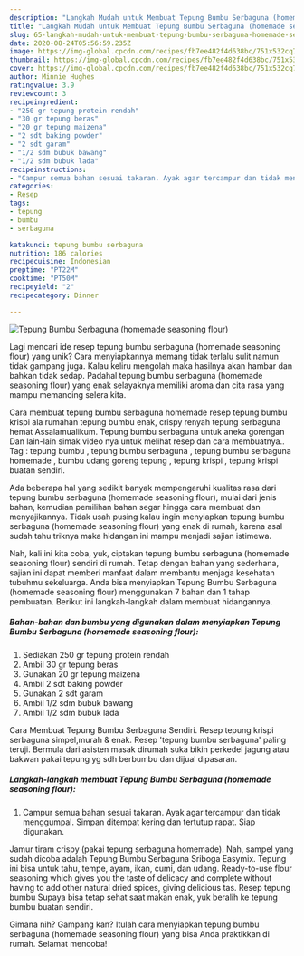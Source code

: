 ```yaml
---
description: "Langkah Mudah untuk Membuat Tepung Bumbu Serbaguna (homemade seasoning flour), Enak"
title: "Langkah Mudah untuk Membuat Tepung Bumbu Serbaguna (homemade seasoning flour), Enak"
slug: 65-langkah-mudah-untuk-membuat-tepung-bumbu-serbaguna-homemade-seasoning-flour-enak
date: 2020-08-24T05:56:59.235Z
image: https://img-global.cpcdn.com/recipes/fb7ee482f4d638bc/751x532cq70/tepung-bumbu-serbaguna-homemade-seasoning-flour-foto-resep-utama.jpg
thumbnail: https://img-global.cpcdn.com/recipes/fb7ee482f4d638bc/751x532cq70/tepung-bumbu-serbaguna-homemade-seasoning-flour-foto-resep-utama.jpg
cover: https://img-global.cpcdn.com/recipes/fb7ee482f4d638bc/751x532cq70/tepung-bumbu-serbaguna-homemade-seasoning-flour-foto-resep-utama.jpg
author: Minnie Hughes
ratingvalue: 3.9
reviewcount: 3
recipeingredient:
- "250 gr tepung protein rendah"
- "30 gr tepung beras"
- "20 gr tepung maizena"
- "2 sdt baking powder"
- "2 sdt garam"
- "1/2 sdm bubuk bawang"
- "1/2 sdm bubuk lada"
recipeinstructions:
- "Campur semua bahan sesuai takaran. Ayak agar tercampur dan tidak menggumpal. Simpan ditempat kering dan tertutup rapat. Siap digunakan."
categories:
- Resep
tags:
- tepung
- bumbu
- serbaguna

katakunci: tepung bumbu serbaguna 
nutrition: 186 calories
recipecuisine: Indonesian
preptime: "PT22M"
cooktime: "PT50M"
recipeyield: "2"
recipecategory: Dinner

---
```



![Tepung Bumbu Serbaguna (homemade seasoning flour)](https://img-global.cpcdn.com/recipes/fb7ee482f4d638bc/751x532cq70/tepung-bumbu-serbaguna-homemade-seasoning-flour-foto-resep-utama.jpg)

Lagi mencari ide resep tepung bumbu serbaguna (homemade seasoning flour) yang unik? Cara menyiapkannya memang tidak terlalu sulit namun tidak gampang juga. Kalau keliru mengolah maka hasilnya akan hambar dan bahkan tidak sedap. Padahal tepung bumbu serbaguna (homemade seasoning flour) yang enak selayaknya memiliki aroma dan cita rasa yang mampu memancing selera kita.

Cara membuat tepung bumbu serbaguna homemade resep tepung bumbu krispi ala rumahan tepung bumbu enak, crispy renyah tepung serbaguna hemat Assalamualikum. Tepung bumbu serbaguna untuk aneka gorengan Dan lain-lain simak video nya untuk melihat resep dan cara membuatnya.. Tag : tepung bumbu , tepung bumbu serbaguna , tepung bumbu serbaguna homemade , bumbu udang goreng tepung , tepung krispi , tepung krispi buatan sendiri.

Ada beberapa hal yang sedikit banyak mempengaruhi kualitas rasa dari tepung bumbu serbaguna (homemade seasoning flour), mulai dari jenis bahan, kemudian pemilihan bahan segar hingga cara membuat dan menyajikannya. Tidak usah pusing kalau ingin menyiapkan tepung bumbu serbaguna (homemade seasoning flour) yang enak di rumah, karena asal sudah tahu triknya maka hidangan ini mampu menjadi sajian istimewa.


Nah, kali ini kita coba, yuk, ciptakan tepung bumbu serbaguna (homemade seasoning flour) sendiri di rumah. Tetap dengan bahan yang sederhana, sajian ini dapat memberi manfaat dalam membantu menjaga kesehatan tubuhmu sekeluarga. Anda bisa menyiapkan Tepung Bumbu Serbaguna (homemade seasoning flour) menggunakan 7 bahan dan 1 tahap pembuatan. Berikut ini langkah-langkah dalam membuat hidangannya.

<!--inarticleads1-->

##### Bahan-bahan dan bumbu yang digunakan dalam menyiapkan Tepung Bumbu Serbaguna (homemade seasoning flour):

1. Sediakan 250 gr tepung protein rendah
1. Ambil 30 gr tepung beras
1. Gunakan 20 gr tepung maizena
1. Ambil 2 sdt baking powder
1. Gunakan 2 sdt garam
1. Ambil 1/2 sdm bubuk bawang
1. Ambil 1/2 sdm bubuk lada


Cara Membuat Tepung Bumbu Serbaguna Sendiri. Resep tepung krispi serbaguna simpel,murah &amp; enak. Resep &#39;tepung bumbu serbaguna&#39; paling teruji. Bermula dari asisten masak dirumah suka bikin perkedel jagung atau bakwan pakai tepung yg sdh berbumbu dan dijual dipasaran. 

<!--inarticleads2-->

##### Langkah-langkah membuat Tepung Bumbu Serbaguna (homemade seasoning flour):

1. Campur semua bahan sesuai takaran. Ayak agar tercampur dan tidak menggumpal. Simpan ditempat kering dan tertutup rapat. Siap digunakan.


Jamur tiram crispy (pakai tepung serbaguna homemade). Nah, sampel yang sudah dicoba adalah Tepung Bumbu Serbaguna Sriboga Easymix. Tepung ini bisa untuk tahu, tempe, ayam, ikan, cumi, dan udang. Ready-to-use flour seasoning which gives you the taste of delicacy and complete without having to add other natural dried spices, giving delicious tas. Resep tepung bumbu Supaya bisa tetap sehat saat makan enak, yuk beralih ke tepung bumbu buatan sendiri. 

Gimana nih? Gampang kan? Itulah cara menyiapkan tepung bumbu serbaguna (homemade seasoning flour) yang bisa Anda praktikkan di rumah. Selamat mencoba!
